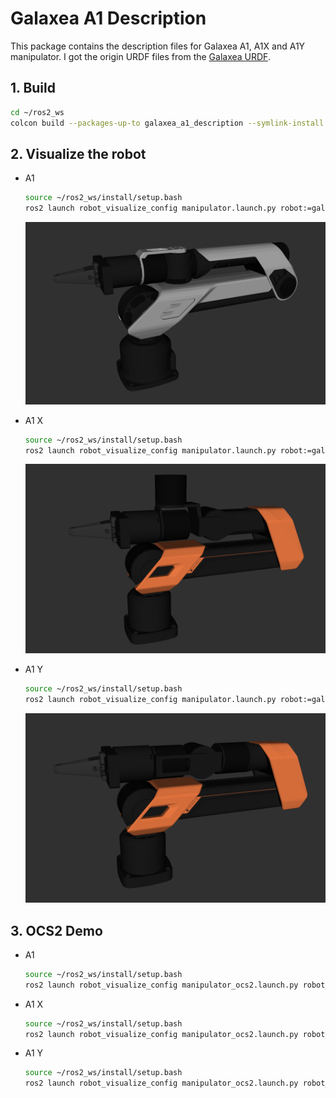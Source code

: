 # Galaxea A1 Description

This package contains the description files for Galaxea A1, A1X and A1Y manipulator. I got the origin URDF files from the [Galaxea URDF](https://github.com/userguide-galaxea/URDF).

## 1. Build
```bash
cd ~/ros2_ws
colcon build --packages-up-to galaxea_a1_description --symlink-install
```

## 2. Visualize the robot

* A1
  ```bash
  source ~/ros2_ws/install/setup.bash
  ros2 launch robot_visualize_config manipulator.launch.py robot:=galaxea_a1
  ```
    
    ![A1X](../../.images/galaxea_a1.png)

* A1 X
  ```bash
  source ~/ros2_ws/install/setup.bash
  ros2 launch robot_visualize_config manipulator.launch.py robot:=galaxea_a1 arm_type:=a1x
  ```

  ![A1X](../../.images/galaxea_a1x.png)

* A1 Y
  ```bash
  source ~/ros2_ws/install/setup.bash
  ros2 launch robot_visualize_config manipulator.launch.py robot:=galaxea_a1 arm_type:=a1y
  ```

  ![A1Y](../../.images/galaxea_a1y.png)

## 3. OCS2 Demo
* A1
  ```bash
  source ~/ros2_ws/install/setup.bash
  ros2 launch robot_visualize_config manipulator_ocs2.launch.py robot_name:=galaxea_a1
  ```
  
* A1 X
  ```bash
  source ~/ros2_ws/install/setup.bash
  ros2 launch robot_visualize_config manipulator_ocs2.launch.py robot_name:=galaxea_a1 type:=x
  ```

* A1 Y
  ```bash
  source ~/ros2_ws/install/setup.bash
  ros2 launch robot_visualize_config manipulator_ocs2.launch.py robot_name:=galaxea_a1 type:=y
  ```